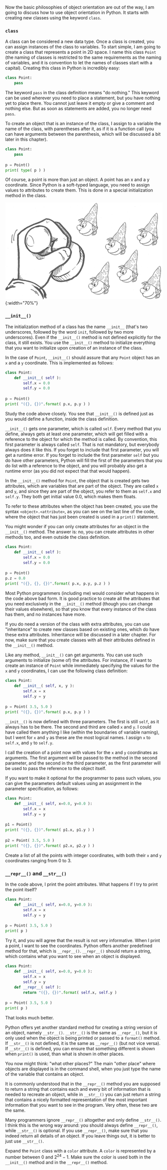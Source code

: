 Now the basic philosophies of object orientation are out of the way, I
am going to discuss how to use object orientation in Python. It starts
with creating new classes using the keyword `class`.

### `class`

A class can be considered a new data type. Once a class is created, you
can assign instances of the class to variables. To start simple, I am
going to create a class that represents a point in 2D space. I name this
class `Point` (the naming of classes is restricted to the same
requirements as the naming of variables, and it is convention to let the
names of classes start with a capital). Creating this class in Python is
incredibly easy:

```python
class Point:
    pass
```

The keyword `pass` in the class definition means "do nothing." This
keyword can be used wherever you need to place a statement, but you have
nothing yet to place there. You cannot just leave it empty or give a
comment and nothing else. But as soon as statements are added, you no
longer need `pass`.

To create an object that is an instance of the class, I assign to a
variable the name of the class, with parentheses after it, as if it is a
function call (you can have arguments between the parenthesis, which
will be discussed a bit later in this chapter).

```python
class Point:
    pass

p = Point()
print( type( p ) )
```

Of course, a point is more than just an object. A point has an x and a y
coordinate. Since Python is a soft-typed language, you need to assign
values to attributes to create them. This is done in a special
initialization method in the class.

![OO](media/OO.png "OO"){:width="70%"}

### `__init__()`

The initialization method of a class has the name `__init__` (that's two
underscores, followed by the word `init`, followed by two more
underscores). Even if the `__init__()` method is not defined explicitly
for the class, it still exists. You use the `__init__()` method to
initialize everything that you want to initialize upon creation of an
instance of the class.

In the case of `Point`, `__init__()` should assure that any `Point`
object has an `x` and a `y` coordinate. This is implemented as follows:

```python
class Point:
    def __init__( self ):
        self.x = 0.0
        self.y = 0.0

p = Point()
print( "({}, {})".format( p.x, p.y ) )
```

Study the code above closely. You see that `__init__()` is defined just
as you would define a function, inside the class definition.

`__init__()` gets one parameter, which is called `self`. Every method
that you define, always gets at least one parameter, which will get
filled with a reference to the object for which the method is called. By
convention, this first parameter is always called `self`. That is not
mandatory, but everybody always does it like this. If you forget to
include that first parameter, you will get a runtime error. If you
forget to include the first parameter `self` but you do have other
parameters, Python will fill the first of the parameters that you do
list with a reference to the object, and you will probably also get a
runtime error (as you did not expect that that would happen).

In the `__init__()` method for `Point`, the object that is created gets
two attributes, which are variables that are part of the object. They
are called `x` and `y`, and since they are part of the object, you refer
to them as `self.x` and `self.y`. They both get initial value 0.0, which
makes them floats.

To refer to these attributes when the object has been created, you use
the syntax `<object>.<attribute>`, as you can see on the last line of
the code, where the object that has just been created is used in a
`print()` statement.

You might wonder if you can only create attributes for an object in the
`__init__()` method. The answer is: no, you can create attributes in
other methods too, and even outside the class definition.

```python
class Point:
    def __init__( self ):
        self.x = 0.0
        self.y = 0.0

p = Point()
p.z = 0.0
print( "({}, {}, {})".format( p.x, p.y, p.z ) )
```

Most Python programmers (including me) would consider what happens in
the code above bad form. It is good practice to create all the
attributes that you need exclusively in the `__init__()` method (though
you can change their values elsewhere), so that you know that every
instance of the class has them, and no instances have more.

If you do need a version of the class with extra attributes, you can use
"inheritance" to create new classes based on existing ones, which do
have these extra attributes. Inheritance will be discussed in a later
chapter. For now, make sure that you create classes with all their
attributes defined in the `__init__()` method.

Like any method, `__init__()` can get arguments. You can use such
arguments to initialize (some of) the attributes. For instance, if I
want to create an instance of `Point` while immediately specifying the
values for the `x` and `y` coordinates, I can use the following class
definition:

```python
class Point:
    def __init__( self, x, y ):
        self.x = x
        self.y = y

p = Point( 3.5, 5.0 )
print( "({}, {})".format( p.x, p.y ) )
```

`__init__()` is now defined with three parameters. The first is still
`self`, as it always has to be there. The second and third are called
`x` and `y`. I could have called them anything I like (within the
boundaries of variable naming), but I went for `x` and `y` as these are
the most logical names. I assign `x` to `self.x`, and `y` to `self.y`.

I call the creation of a point now with values for the `x` and `y`
coordinates as arguments. The first argument will be passed to the
method in the second parameter, and the second in the third parameter,
as the first parameter will be used to pass the reference to the object
itself.

If you want to make it optional for the programmer to pass such values,
you can give the parameters default values using an assignment in the
parameter specification, as follows:

```python
class Point:
    def __init__( self, x=0.0, y=0.0 ):
        self.x = x
        self.y = y

p1 = Point()
print( "({}, {})".format( p1.x, p1.y ) )

p2 = Point( 3.5, 5.0 )
print( "({}, {})".format( p2.x, p2.y ) )
```

Create a list of all the points with integer coordinates, with both
their `x` and `y` coordinates ranging from 0 to 3.

### `__repr__()` and `__str__()`

In the code above, I print the point attributes. What happens if I try
to print the point itself?

```python
class Point:
    def __init__( self, x=0.0, y=0.0 ):
        self.x = x
        self.y = y

p = Point( 3.5, 5.0 )
print( p )
```

Try it, and you will agree that the result is not very informative. When
I print a point, I want to see the coordinates. Python offers another
predefined method for that, which is `__repr__()`. `__repr__()` should
return a string, which contains what you want to see when an object is
displayed.

```python
class Point:
    def __init__( self, x=0.0, y=0.0 ):
        self.x = x
        self.y = y
    def __repr__( self ):
        return "({}, {})".format( self.x, self.y )

p = Point( 3.5, 5.0 )
print( p )
```

That looks much better.

Python offers yet another standard method for creating a string version
of an object, namely `__str__()`. `__str__()` is the same as
`__repr__()`, but it is only used when the object is being printed or
passed to a `format()` method. If `__str__()` is not defined, it is the
same as `__repr__()` (but not vice versa). If `__str__()` is defined,
you can ensure that something different is shown when `print()` is used,
than what is shown in other places.

You now might think: "what other places?" The main "other place" where
objects are displayed is in the command shell, when you just type the
name of the variable that contains an object.

It is commonly understood that in the `__repr__()` method you are
supposed to return a string that contains each and every bit of
information that is needed to recreate an object, while in `__str__()`
you can just return a string that contains a nicely formatted
representation of the most important information that you want to see in
the program. Very often, these two are the same.

Many programmers ignore `__repr__()` altogether and only define
`__str__()`. I think this is the wrong way around: you should always
define `__repr__()`, while `__str__()` is optional. If you use
`__repr__()`, make sure that you indeed return all details of an object.
If you leave things out, it is better to just use `__str__()`.

Expand the `Point` class with a `color` attribute. A `color` is
represented by a number between 0 and $2^{24}-1$. Make sure the color is
used both in the `__init__()` method and in the `__repr__()` method.
